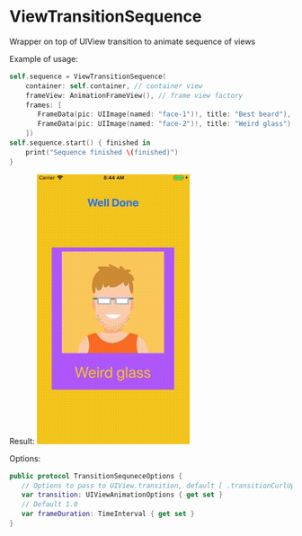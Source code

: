 # ViewTransitionSequence

Wrapper on top of UIView transition to animate sequence of views

Example of usage:
```swift
self.sequence = ViewTransitionSequence(
    container: self.container, // container view
    frameView: AnimationFrameView(), // frame view factory 
    frames: [ 
       FrameData(pic: UIImage(named: "face-1")!, title: "Best beard"),
       FrameData(pic: UIImage(named: "face-2")!, title: "Weird glass")
    ])
self.sequence.start() { finished in
    print("Sequence finished \(finished)")
}
 ```
 
 Result:
 ![Sample](https://raw.githubusercontent.com/anod/iOSTransitionAnimation/master/sample.gif)
 
 Options:
 ```swift
 public protocol TransitionSequneceOptions {
    // Options to pass to UIView.transition, default [ .transitionCurlUp ]
    var transition: UIViewAnimationOptions { get set }
    // Default 1.0
    var frameDuration: TimeInterval { get set }
}
 ```
 
